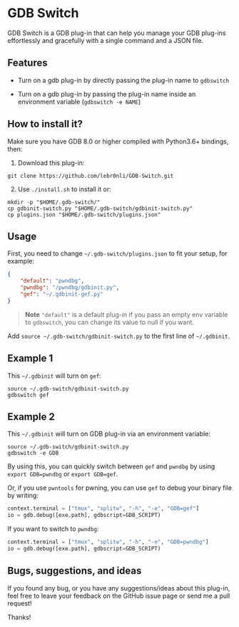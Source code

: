 # GDB Switch

GDB Switch is a GDB plug-in that can help you manage your GDB plug-ins effortlessly and gracefully with a single command and a JSON file.

## Features

- Turn on a gdb plug-in by directly passing the plug-in name to `gdbswitch`

- Turn on a gdb plug-in by passing the plug-in name inside an environment variable (`gdbswitch -e NAME`)

## How to install it?

Make sure you have GDB 8.0 or higher compiled with Python3.6+ bindings, then:

1. Download this plug-in:

```shell
git clone https://github.com/lebr0nli/GDB-Switch.git
```

2. Use `./install.sh` to install it or:

```shell
mkdir -p "$HOME/.gdb-switch/"
cp gdbinit-switch.py "$HOME/.gdb-switch/gdbinit-switch.py"
cp plugins.json "$HOME/.gdb-switch/plugins.json"
```

## Usage

First, you need to change `~/.gdb-switch/plugins.json` to fit your setup, for example:

```json
{
    "default": "pwndbg",
    "pwndbg": "/pwndbg/gdbinit.py",
    "gef": "~/.gdbinit-gef.py"
}
```

> **Note**
> `"default"` is a default plug-in if you pass an empty env variable to `gdbswitch`, you can change its value to null if you want.

Add `source ~/.gdb-switch/gdbinit-switch.py` to the first line of `~/.gdbinit`.

## Example 1

This `~/.gdbinit` will turn on `gef`:

```shell
source ~/.gdb-switch/gdbinit-switch.py
gdbswitch gef
```

## Example 2

This `~/.gdbinit` will turn on GDB plug-in via an environment variable:

```shell
source ~/.gdb-switch/gdbinit-switch.py
gdbswitch -e GDB
```

By using this, you can quickly switch between `gef` and `pwndbg` by using `export GDB=pwndbg` or `export GDB=gef`.

Or, if you use `pwntools` for pwning, you can use `gef` to debug your binary file by writing:

```python
context.terminal = ["tmux", "splitw", "-h", "-e", "GDB=gef"]
io = gdb.debug([exe.path], gdbscript=GDB_SCRIPT)
```

If you want to switch to `pwndbg`:

```python
context.terminal = ["tmux", "splitw", "-h", "-e", "GDB=pwndbg"]
io = gdb.debug([exe.path], gdbscript=GDB_SCRIPT)
```

## Bugs, suggestions, and ideas

If you found any bug, or you have any suggestions/ideas about this plug-in, feel free to leave your feedback on the GitHub issue page or send me a pull request!

Thanks!
